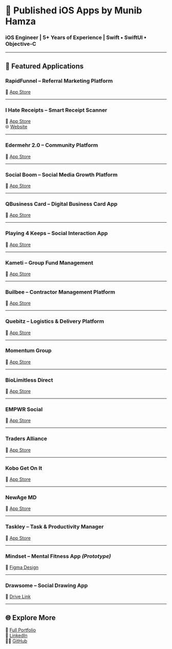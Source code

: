 # 📱 Published iOS Apps by **Munib Hamza**
### iOS Engineer | 5+ Years of Experience | Swift • SwiftUI • Objective-C

---

## 🚀 Featured Applications

### **RapidFunnel** – Referral Marketing Platform  
🔗 [App Store](https://apps.apple.com/pk/app/rapidfunnel-inc/id948835721)

---

### **I Hate Receipts** – Smart Receipt Scanner  
🔗 [App Store](https://apps.apple.com/de/app/i-hate-receipts/id1454701042?l=en-GB)  
🌐 [Website](https://www.ihatereceipts.com/)

---

### **Edermehr 2.0** – Community Platform  
🔗 [App Store](https://apps.apple.com/us/app/edermehr-2-0/id1524998479)

---

### **Social Boom** – Social Media Growth Platform  
🔗 [App Store](https://apps.apple.com/nz/app/social-boom/id1587355589)

---

### **QBusiness Card** – Digital Business Card App  
🔗 [App Store](https://apps.apple.com/pk/app/qbuisness-card/id1592544809)

---

### **Playing 4 Keeps** – Social Interaction App  
🔗 [App Store](https://apps.apple.com/jo/app/playing-4-keeps/id1598330739)

---

### **Kameti** – Group Fund Management  
🔗 [App Store](https://apps.apple.com/ca/app/kameti/id1553677575)

---

### **Builbee** – Contractor Management Platform  
🔗 [App Store](https://apps.apple.com/ca/app/builbee/id1573900197)

---

### **Quebitz** – Logistics & Delivery Platform  
🔗 [App Store](https://apps.apple.com/in/app/quebitz/id6470290148)

---

### **Momentum Group**  
🔗 [App Store](https://apps.apple.com/pk/app/momentum-group/id6479176713)

---

### **BioLimitless Direct**  
🔗 [App Store](https://apps.apple.com/pk/app/biolimitless-direct/id6624313026)

---

### **EMPWR Social**  
🔗 [App Store](https://apps.apple.com/pk/app/empwr-social/id6737132887)

---

### **Traders Alliance**  
🔗 [App Store](https://apps.apple.com/pk/app/traders-alliance/id6738205365)

---

### **Kobo Get On It**  
🔗 [App Store](https://apps.apple.com/pk/app/kobo-get-on-it/id6504121911)

---

### **NewAge MD**  
🔗 [App Store](https://apps.apple.com/pk/app/newage-md/id6744361224)

---

### **Taskley** – Task & Productivity Manager  
🔗 [App Store](https://apps.apple.com/us/app/taskley/id1641982742)

---

### **Mindset** – Mental Fitness App *(Prototype)*  
🎨 [Figma Design](https://www.figma.com/proto/pqew2iHIPADXRfBFhWJBLZ/Mindset---Dark-Mode?page-id=1707:47682&node-id=1707-48387&viewport=515,395,0.07&scaling=min-zoom&starting-point-node-id=1707:48387&show-proto-sidebar=1)

---

### **Drawsome** – Social Drawing App  
📄 [Drive Link](https://drive.google.com/file/d/1Ltwc0tp3bwI6bjZvJBlQ_DykqfSRdPcV/view?usp=sharing)

---

## 🌐 Explore More
📂 [Full Portfolio](https://imhamza32.github.io/)  
💼 [LinkedIn](https://linkedin.com/in/hamzamunib32)  
👨‍💻 [GitHub](https://github.com/imhamza32)
